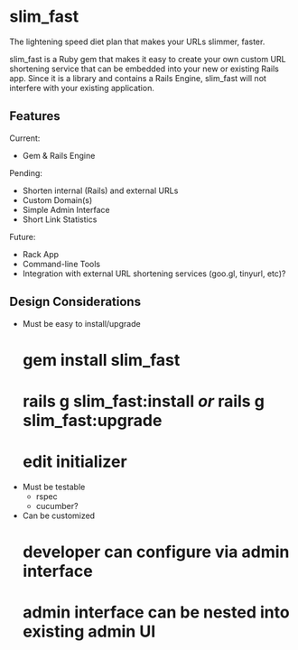 slim_fast
=========

The lightening speed diet plan that makes your URLs slimmer, faster.

slim_fast is a Ruby gem that makes it easy to create your own custom URL shortening service that can be embedded into your new or existing Rails app. Since it is a library and contains a Rails Engine, slim_fast will not interfere with your existing application.

Features
--------

Current:

* Gem & Rails Engine

Pending:

* Shorten internal (Rails) and external URLs
* Custom Domain(s)
* Simple Admin Interface
* Short Link Statistics

Future:

* Rack App
* Command-line Tools
* Integration with external URL shortening services (goo.gl, tinyurl, etc)?

Design Considerations
---------------------

* Must be easy to install/upgrade
  # gem install slim_fast
  # rails g slim_fast:install *or* rails g slim_fast:upgrade
  # edit initializer
* Must be testable
  * rspec
  * cucumber?
* Can be customized
  # developer can configure via admin interface
  # admin interface can be nested into existing admin UI

